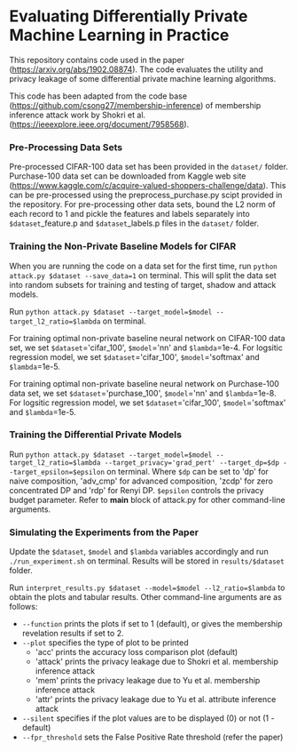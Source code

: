 # Evaluating Differentially Private Machine Learning in Practice

This repository contains code used in the paper (https://arxiv.org/abs/1902.08874). The code evaluates the utility and privacy leakage of some differential private machine learning algorithms.

This code has been adapted from the code base (https://github.com/csong27/membership-inference) of membership inference attack work by Shokri et al. (https://ieeexplore.ieee.org/document/7958568).


### Pre-Processing Data Sets

Pre-processed CIFAR-100 data set has been provided in the `dataset/` folder. Purchase-100 data set can be downloaded from Kaggle web site (https://www.kaggle.com/c/acquire-valued-shoppers-challenge/data). This can be pre-processed using the preprocess_purchase.py scipt provided in the repository.
For pre-processing other data sets, bound the L2 norm of each record to 1 and pickle the features and labels separately into `$dataset`_feature.p and `$dataset`_labels.p files in the `dataset/` folder.


### Training the Non-Private Baseline Models for CIFAR

When you are running the code on a data set for the first time, run `python attack.py $dataset --save_data=1` on terminal. This will split the data set into random subsets for training and testing of target, shadow and attack models.

Run `python attack.py $dataset --target_model=$model --target_l2_ratio=$lambda` on terminal.

For training optimal non-private baseline neural network on CIFAR-100 data set, we set `$dataset`='cifar_100', `$model`='nn' and `$lambda`=1e-4. For logsitic regression model, we set `$dataset`='cifar_100', `$model`='softmax' and `$lambda`=1e-5.

For training optimal non-private baseline neural network on Purchase-100 data set, we set `$dataset`='purchase_100', `$model`='nn' and `$lambda`=1e-8. For logsitic regression model, we set `$dataset`='cifar_100', `$model`='softmax' and `$lambda`=1e-5.


### Training the Differential Private Models

Run `python attack.py $dataset --target_model=$model --target_l2_ratio=$lambda --target_privacy='grad_pert' --target_dp=$dp --target_epsilon=$epsilon` on terminal. Where `$dp` can be set to 'dp' for naive composition, 'adv_cmp' for advanced composition, 'zcdp' for zero concentrated DP and 'rdp' for Renyi DP. `$epsilon` controls the privacy budget parameter. Refer to __main__ block of attack.py for other command-line arguments.


### Simulating the Experiments from the Paper 

Update the `$dataset`, `$model` and `$lambda` variables accordingly and run `./run_experiment.sh` on terminal. Results will be stored in `results/$dataset` folder.

Run `interpret_results.py $dataset --model=$model --l2_ratio=$lambda` to obtain the plots and tabular results. Other command-line arguments are as follows: 
- `--function` prints the plots if set to 1 (default), or gives the membership revelation results if set to 2.
- `--plot` specifies the type of plot to be printed
    - 'acc' prints the accuracy loss comparison plot (default)
    - 'attack' prints the privacy leakage due to Shokri et al. membership inference attack
    - 'mem' prints the privacy leakage due to Yu et al. membership inference attack
    - 'attr' prints the privacy leakage due to Yu et al. attribute inference attack
- `--silent` specifies if the plot values are to be displayed (0) or not (1 - default)
- `--fpr_threshold` sets the False Positive Rate threshold (refer the paper)
